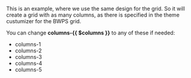 This is an example, where we use the same design for the grid.
So it will create a grid with as many columns, as there is specified in the theme custumizer for the BWPS grid. 

You can change **columns-{{ $columns }}** to any of these if needed: 
- columns-1
- columns-2
- columns-3
- columns-4
- columns-5